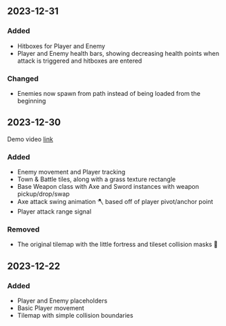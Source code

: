 ## 2023-12-31
### Added
- Hitboxes for Player and Enemy
- Player and Enemy health bars, showing decreasing health points when attack is triggered and hitboxes are entered

### Changed
- Enemies now spawn from path instead of being loaded from the beginning


## 2023-12-30
Demo video [link](https://www.youtube.com/watch?v=V1uBrWeMzxg)
### Added
- Enemy movement and Player tracking
- Town & Battle tiles, along with a grass texture rectangle
- Base Weapon class with Axe and Sword instances with weapon pickup/drop/swap
- Axe attack swing animation 🪓 based off of player pivot/anchor point
- Player attack range signal

### Removed
- The original tilemap with the little fortress and tileset collision masks 🥲


## 2023-12-22
### Added
- Player and Enemy placeholders
- Basic Player movement
- Tilemap with simple collision boundaries

